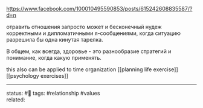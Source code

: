https://www.facebook.com/100010495590853/posts/615242608835587/?d=n

отравить отношения запросто может и бесконечный нудеж корректными и дипломатичными я-сообщениями, когда ситуацию разрешила бы одна кинутая тарелка.

В общем, как всегда, здоровье - это разнообразие стратегий и понимание, когда какую применять.

this also can be applied to time organization [[planning life exercise]]
[[psychology exercises]]

---
status: #🌱 
tags: #relationship #values   
related: 